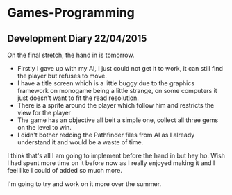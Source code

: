 # Games-Programming
## Development Diary 22/04/2015

On the final stretch, the hand in is tomorrow.

- Firstly I gave up with my AI, I just could not get it to work, it can still find the player but refuses to move.
- I have a title screen which is a little buggy due to the graphics framework on monogame being a little strange, on some computers it just doesn't want to fit the read resolution.
- There is a sprite around the player which follow him and restricts the view for the player
- The game has an objective all beit a simple one, collect all three gems on the level to win.
- I didn't bother redoing the Pathfinder files from AI as I already understand it and would be a waste of time.

I think that's all I am going to implement before the hand in but hey ho. Wish I had spent more time on it before now as I really enjoyed making it and I feel like I could of added so much more.

I'm going to try and work on it more over the summer.
